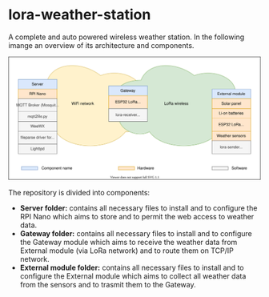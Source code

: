 # lora-weather-station
A complete and auto powered wireless weather station. In the following imange an overview of its architecture and components.

![weather station architecture](https://raw.githubusercontent.com/pasgabriele/lora-weather-station/main/weather-station-architecture.svg)
 
The repository is divided into components:
- **Server folder:** contains all necessary files to install and to configure the RPI Nano which aims to store and to permit the web access to weather data.
- **Gateway folder:** contains all necessary files to install and to configure the Gateway module which aims to receive the weather data from External module (via LoRa network) and to route them on TCP/IP network.
- **External module folder:** contains all necessary files to install and to configure the External module which aims to collect all weather data from the sensors and to trasmit them to the Gateway. 
